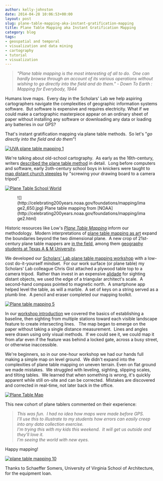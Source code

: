 ```yaml
---
author: kelly-johnston
date: 2014-04-28 10:06:53+00:00
layout: post
slug: plane-table-mapping-aka-instant-gratification-mapping
title: Plane Table Mapping aka Instant Gratification Mapping
category: blog
tags:
- geospatial and temporal
- visualization and data mining
- cartography
- tutorial
- visualization
---
```


> _"Plane table mapping is the most interesting of all to do.  One can hardly browse through an account of its various operations without wishing to go directly into the field and do them." - Down To Earth : Mapping for Everybody, 1944_


Humans love maps.  Every day in the Scholars' Lab we help aspiring cartographers navigate the complexities of geographic information systems software.  But software is expensive and requires electricity. What if we could make a cartographic masterpiece appear on an ordinary sheet of paper without installing any software or downloading any data or loading any batteries in our GPS?

That's instant gratification mapping via plane table methods.  So let's "_go directly into the field and do them_"!

[![UVA plane table mapping 1](http://static.scholarslab.org/wp-content/uploads/2014/04/20140416-UVA-plane-table-mapping-1-Kelly-Charles-Kromkowski-1024x768.jpg)](http://static.scholarslab.org/wp-content/uploads/2014/04/20140416-UVA-plane-table-mapping-1-Kelly-Charles-Kromkowski.jpg)

We're talking about old-school cartography.  As early as the 16th-century, writers [described the plane table method](http://en.wikipedia.org/wiki/Plane_table#cite_note-kiely-2) in detail.  Long before computers and software, early 2oth-century school boys in knickers were taught to [map distant church steeples](http://books.google.com/books?id=Uf0BAAAAYAAJ&dq=the%20school%20world%20plane%20table%20mapping%201905&pg=PA25#v=onepage&q=the%20school%20world%20plane%20table%20mapping%201905&f=false) by "screwing your drawing board to a camera tripod".

[![Plane Table School World](http://static.scholarslab.org/wp-content/uploads/2014/04/PlaneTableSchoolWorld.png)](http://static.scholarslab.org/wp-content/uploads/2014/04/PlaneTableSchoolWorld.png)

<figure>
  ![](http://celebrating200years.noaa.gov/foundations/mapping/image2_650.jpg) Plane table mapping from [NOAA](http://celebrating200years.noaa.gov/foundations/mapping/image2.html)
  <figcaption>

</figcaption>

</figure>

Historic resources like Low's [_Plane Table Mapping_](https://archive.org/details/planetablemappin031356mbp) inform our methodology.  Modern interpretations of [plane table mapping as art](http://mindstre.am/photos/@4918?limit=20&start=0) expand the boundaries beyond the two dimensional plane.  A new crop of 21st-century plane table mappers are [in the field](http://canoepost.blogspot.com/2011/02/where-is-keg-island.html), among them [geography students at Texas A & M University](http://geography.tamu.edu/class/aklein/geog332/labs/lab03/lab_instructions.pdf).

We developed our [Scholars' Lab plane table mapping workshop](http://teaching.scholarslab.org/courses/2014_Spring_GIS_Workshops/Plane_Table_Mapping_Workshop_Presentation.pdf) with a low-cost do-it-yourself mindset.  For our work surface (or plane table) my Scholars' Lab colleague Chris Gist attached a plywood table top to a camera tripod.  Rather than invest in an expensive [alidade](http://www.ebay.com/bhp/alidade) for sighting distant objects, we used the edge of a triangular architect's scale.  A second-hand compass pointed to magnetic north.  A smartphone app helped level the table, as will a marble.  A set of keys on a string served as a plumb line.  A pencil and eraser completed our mapping toolkit.

[![Plane table mapping 5](http://static.scholarslab.org/wp-content/uploads/2014/04/20140416-UVA-plane-table-mapping-5-1024x768.jpg)](http://static.scholarslab.org/wp-content/uploads/2014/04/20140416-UVA-plane-table-mapping-5.jpg)

In our [workshop introduction](http://teaching.scholarslab.org/courses/2014_Spring_GIS_Workshops/Plane_Table_Mapping_Workshop_Presentation.pdf) we covered the basics of establishing a baseline, then sighting from multiple stations toward each visible landscape feature to create intersecting lines.   The map began to emerge on the paper without taking a single distance measurement.  Lines and angles were drawn using only visual methods.  If we could see it, we could map it from afar even if the feature was behind a locked gate, across a busy street, or otherwise inaccessible.

We're beginners, so in our one-hour workshop we had our hands full making a simple map on level ground.  We didn't expand into the complexities of plane table mapping on uneven terrain. Even on flat ground we made mistakes.  We struggled with leveling, sighting, slipping scales, and tilting tables.  We learned that when something is wrong, it's quickly apparent while still on-site and can be corrected.  Mistakes are discovered and corrected in real-time, not later back in the office.

[![Plane Table Map](http://static.scholarslab.org/wp-content/uploads/2014/04/Plane-Table-Map-1024x768.jpg)](http://static.scholarslab.org/wp-content/uploads/2014/04/Plane-Table-Map.jpg)

This new cohort of plane tablers commented on their experience:


> _This was fun.  I had no idea how maps were made before GPS._<br>
_I'll use this to illustrate to my students how errors can easily creep into any data collection exercise._<br>
_I'm trying this with my kids this weekend.  It will get us outside and they'll love it._<br>
_I'm seeing the world with new eyes._<br>


Happy mapping!

[![plane table mapping 10](http://static.scholarslab.org/wp-content/uploads/2014/04/20140416-UVA-plane-table-mapping-10-Chris-Gist-Charles-Kromkowski-Kelly-1024x768.jpg)](http://static.scholarslab.org/wp-content/uploads/2014/04/20140416-UVA-plane-table-mapping-10-Chris-Gist-Charles-Kromkowski-Kelly.jpg)

Thanks to Schaeffer Somers, University of Virginia School of Architecture, for the equipment loan.


